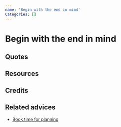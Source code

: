 ```yaml
---
name: 'Begin with the end in mind'
Categories: []
---
```

# Begin with the end in mind


## Quotes

## Resources

## Credits

## Related advices

- [Book time for planning](../Book%20time%20for%20planning/index.md)

